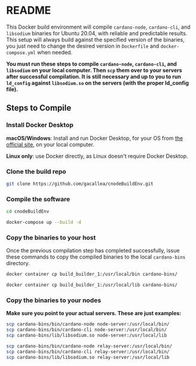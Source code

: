 # README #

This Docker build environment will compile ```cardano-node```, ```cardano-cli```, and ```libsodium``` binaries for Ubuntu 20.04, with reliable and predictable results. This setup will always build against the specified version of the binaries, you just need to change the desired version in ```Dockerfile``` and ```docker-compose.yml``` when needed.

**You must run these steps to compile ```cardano-node```, ```cardano-cli```, and ```libsodium``` on your local computer. Then ```scp``` them over to your servers after successful compilation. It is still necessary and up to you to run ```ld_config``` against ```libsodium.so``` on the servers (with the proper ld_config file).**

## Steps to Compile ##

### Install Docker Desktop ###

**macOS/Windows**: Install and run Docker Desktop, for your OS from [the official site](https://www.docker.com/products/docker-desktop), on your local computer.

**Linux only**: use Docker directly, as Linux doesn't require Docker Desktop.

### Clone the build repo ###

```bash
git clone https://github.com/gacallea/cnodeBuildEnv.git
```

### Compile the software ###

```bash
cd cnodeBuildEnv
```

```bash
docker-compose up --build -d
```

### Copy the binaries to your host ###

Once the previous compilation step has completed successfully, issue these commands to copy the compiled binaries to the local ```cardano-bins``` directory.

```bash
docker container cp build_builder_1:/usr/local/bin cardano-bins/
```

```bash
docker container cp build_builder_1:/usr/local/lib cardano-bins/
```

### Copy the binaries to your nodes ###

**Make sure you point to your actual servers. These are just examples:**

```bash
scp cardano-bins/bin/cardano-node node-server:/usr/local/bin/
scp cardano-bins/bin/cardano-cli node-server:/usr/local/bin/
scp cardano-bins/lib/libsodium.so node-server:/usr/local/lib
```

```bash
scp cardano-bins/bin/cardano-node relay-server:/usr/local/bin/
scp cardano-bins/bin/cardano-cli relay-server:/usr/local/bin/
scp cardano-bins/lib/libsodium.so relay-server:/usr/local/lib
```
